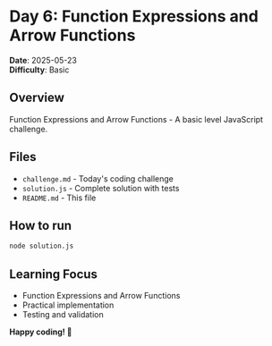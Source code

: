# Day 6: Function Expressions and Arrow Functions

**Date**: 2025-05-23  
**Difficulty**: Basic

## Overview
Function Expressions and Arrow Functions - A basic level JavaScript challenge.

## Files
- `challenge.md` - Today's coding challenge
- `solution.js` - Complete solution with tests
- `README.md` - This file

## How to run
```bash
node solution.js
```

## Learning Focus
- Function Expressions and Arrow Functions
- Practical implementation
- Testing and validation

**Happy coding! 🚀**
